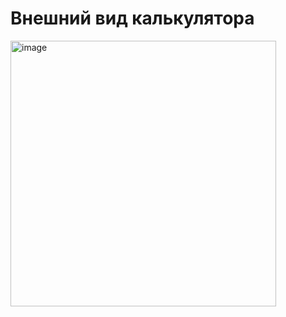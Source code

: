 <h1>Внешний вид калькулятора</h1>
<img width="425" alt="image" src="https://user-images.githubusercontent.com/76786794/184117753-c612729f-18ae-408c-b0e7-349c5252f1cd.png">
